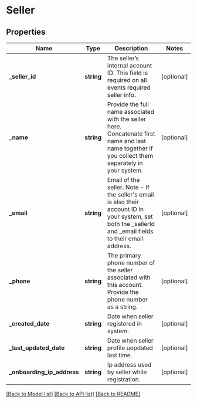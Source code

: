 # Seller

## Properties
Name | Type | Description | Notes
------------ | ------------- | ------------- | -------------
**_seller_id** | **string** | The seller’s internal account ID. This field is required on all events required seller info. | [optional] 
**_name** | **string** | Provide the full name associated with the seller here. Concatenate first name and last name together if you collect them separately in your system. | [optional] 
**_email** | **string** | Email of the seller. Note - If the seller&#39;s email is also their account ID in your system, set both the _sellerId and _email fields to their email address. | [optional] 
**_phone** | **string** | The primary phone number of the seller associated with this account. Provide the phone number as a string. | [optional] 
**_created_date** | **string** | Date when seller registered in system. | [optional] 
**_last_updated_date** | **string** | Date when seller profile uopdated last time. | [optional] 
**_onboarding_ip_address** | **string** | Ip address used by seller while registration. | [optional] 

[[Back to Model list]](../README.md#documentation-for-models) [[Back to API list]](../README.md#documentation-for-api-endpoints) [[Back to README]](../README.md)


